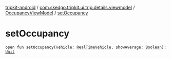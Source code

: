 [tripkit-android](../../index.md) / [com.skedgo.tripkit.ui.trip.details.viewmodel](../index.md) / [OccupancyViewModel](index.md) / [setOccupancy](./set-occupancy.md)

# setOccupancy

`open fun setOccupancy(vehicle: `[`RealTimeVehicle`](../../skedgo.tripkit.routing/-real-time-vehicle/index.md)`, showAverage: `[`Boolean`](https://kotlinlang.org/api/latest/jvm/stdlib/kotlin/-boolean/index.html)`): `[`Unit`](https://kotlinlang.org/api/latest/jvm/stdlib/kotlin/-unit/index.html)